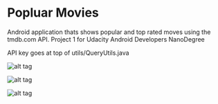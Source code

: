 # Popluar Movies
Android application thats shows popular and top rated moves using the tmdb.com API. Project 1 for Udacity Android Developers NanoDegree

API key goes at top of utils/QueryUtils.java

![alt tag](https://raw.githubusercontent.com/ndgithub/popular_movies/master/Screenshot_1487964054.png)

![alt tag](https://raw.githubusercontent.com/ndgithub/popular_movies/master/Screenshot_1487963846.png)

![alt tag](https://raw.githubusercontent.com/ndgithub/popular_movies/master/Screenshot_1487964029.png)
